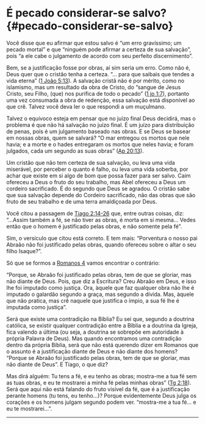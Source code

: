# É pecado considerar-se salvo? {#pecado-considerar-se-salvo}

Você disse que eu afirmar que estou salvo é “um erro gravíssimo; um pecado mortal” e que “ninguém pode afirmar a certeza de sua salvação”, pois “a ele cabe o julgamento de acordo com seu perfeito discernimento”.

Bem, se a justificação fosse por obras, aí sim seria um erro. Como não é, Deus quer que o cristão tenha a certeza. “... para que saibais que tendes a vida eterna” ([1 João 5:13](http://bibliaonline.com.br/acf/1jo/5/13)). A salvação cristã não é por mérito, como no islamismo, mas um resultado da obra de Cristo, do “sangue de Jesus Cristo, seu Filho, (que) nos purifica de todo o pecado” ([1 jo 1:7](http://bibliaonline.com.br/acf/1jo/1/7)), portanto uma vez consumada a obra de redenção, essa salvação está disponível ao que crê. Talvez você deva ler o que respondi a um muçulmano.

Talvez o equívoco esteja em pensar que no juízo final Deus decidirá, mas o problema é que não há salvação no juízo final. É um juízo para distribuição de penas, pois é um julgamento baseado nas obras. E se Deus se basear em nossas obras, quem se salvará? “O mar entregou os mortos que nele havia; e a morte e o hades entregaram os mortos que neles havia; e foram julgados, cada um segundo as suas obras” ([Ap 20:13](http://bibliaonline.com.br/acf/ap/20/13)).

Um cristão que não tem certeza de sua salvação, ou leva uma vida miserável, por perceber o quanto é falho, ou leva uma vida soberba, por achar que existe em si algo de bom que possa fazer para ser salvo. Caim ofereceu a Deus o fruto do seu trabalho, mas Abel ofereceu a Deus um cordeiro sacrificado. É do segundo que Deus se agradou. O cristão sabe que sua salvação depende do Cordeiro sacrificado, não das obras que são fruto de seu trabalho e de uma terra amaldiçoada por Deus.

Você citou a passagem de [Tiago 2:14-26](http://bibliaonline.com.br/acf/tg/2/14-26) que, entre outras coisas, diz: “...Assim também a fé, se não tiver as obras, é morta em si mesma... Vedes então que o homem é justificado pelas obras, e não somente pela fé”.

Sim, o versículo que citou está correto. E tem mais: “Porventura o nosso pai Abraão não foi justificado pelas obras, quando ofereceu sobre o altar o seu filho Isaque?”.

Só que se formos a [Romanos 4](http://bibliaonline.com.br/acf/rm/4) vamos encontrar o contrário:

“Porque, se Abraão foi justificado pelas obras, tem de que se gloriar, mas não diante de Deus. Pois, que diz a Escritura? Creu Abraão em Deus, e isso lhe foi imputado como justiça. Ora, àquele que faz qualquer obra não lhe é imputado o galardão segundo a graça, mas segundo a dívida. Mas, àquele que não pratica, mas crê naquele que justifica o ímpio, a sua fé lhe é imputada como justiça”.

Será que existe uma contradição na Bíblia? Eu sei que, segundo a doutrina católica, se existir qualquer contradição entre a Bíblia e a doutrina da Igreja, fica valendo a última (ou seja, a doutrina se sobrepõe em autoridade à própria Palavra de Deus). Mas quando encontramos uma contradição dentro da própria Bíblia, será que não está querendo dizer em Romanos que o assunto é a justificação diante de Deus e não diante dos homens? “Porque se Abraão foi justificado pelas obras, tem de que se gloriar, mas não diante de Deus”. E Tiago, o que diz?

Mas dirá alguém: Tu tens a fé, e eu tenho as obras; mostra-me a tua fé sem as tuas obras, e eu te mostrarei a minha fé pelas minhas obras” ([Tg 2:18](http://bibliaonline.com.br/acf/tg/2/18)). Será que aqui não está falando do fruto visível da fé, que é a justificação perante homens (tu tens, eu tenho...)? Porque evidentemente Deus julga os corações e os homens julgam segundo podem ver. “mostra-me a tua fé... e eu te mostrarei...”.

*****